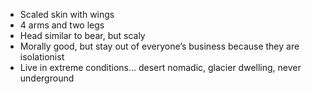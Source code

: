 - Scaled skin with wings
- 4 arms and two legs
- Head similar to bear, but scaly 
- Morally good, but stay out of everyone’s business because they are isolationist
- Live in extreme conditions… desert nomadic, glacier dwelling, never underground